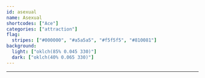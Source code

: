 ```yaml
---
id: asexual
name: Asexual
shortcodes: ["Ace"]
categories: ["attraction"]
flag:
  stripes: ["#000000", "#a5a5a5", "#f5f5f5", "#810081"]
background:
  light: ["oklch(85% 0.045 330)"]
  dark: ["oklch(40% 0.065 330)"]
---
```


---
